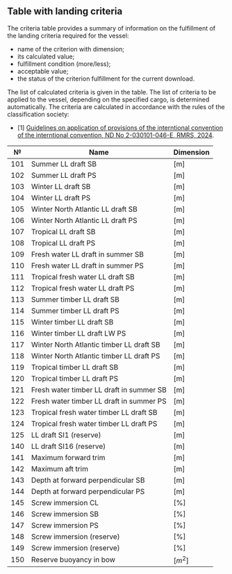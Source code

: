 ## Table with landing criteria
The criteria table provides a summary of information on the fulfillment of the landing criteria required for the vessel:
- name of the criterion with dimension;
- its calculated value;
- fulfillment condition (more/less);
- acceptable value;
- the status of the criterion fulfillment for the current download.
  
The list of calculated criteria is given in the table. The list of criteria to be applied to the vessel, depending on the specified cargo, is determined automatically. The criteria are calculated in accordance with the rules of the classification society:
- [1] [Guidelines on application of provisions of the interntional convention of the interntional convention, ND No 2-030101-046-E, RMRS, 2024](/reference/en/RMRS/Guidelines/ships_&_offshore_installations/2-030101-046_LL_66_88.pdf).

| №   | Name                                     | Dimension |
| --- | ---------------------------------------- | --------- |
| 101 | Summer LL draft SB                       | [m]       |
| 102 | Summer LL draft PS                       | [m]       |
| 103 | Winter LL draft SB                       | [m]       |
| 104 | Winter LL draft PS                       | [m]       |
| 105 | Winter North Atlantic LL draft SB        | [m]       |
| 106 | Winter North Atlantic LL draft PS        | [m]       |
| 107 | Tropical LL draft SB                     | [m]       |
| 108 | Tropical LL draft PS                     | [m]       |
| 109 | Fresh water LL draft in summer SB        | [m]       |
| 110 | Fresh water LL draft in summer PS        | [m]       |
| 111 | Tropical fresh water LL draft SB         | [m]       |
| 112 | Tropical fresh water LL draft PS         | [m]       |
| 113 | Summer timber LL draft SB                | [m]       |
| 114 | Summer timber LL draft PS                | [m]       |
| 115 | Winter timber LL draft SB                | [m]       |
| 116 | Winter timber LL draft LW PS             | [m]       |
| 117 | Winter North Atlantic timber LL draft SB | [m]       |
| 118 | Winter North Atlantic timber LL draft PS | [m]       |
| 119 | Tropical timber LL draft SB              | [m]       |
| 120 | Tropical timber LL draft PS              | [m]       |
| 121 | Fresh water timber LL draft in summer SB | [m]       |
| 122 | Fresh water timber LL draft in summer PS | [m]       |
| 123 | Tropical fresh water timber LL draft SB  | [m]       |
| 124 | Tropical fresh water timber LL draft PS  | [m]       |
| 125 | LL draft SI1 (reserve)                   | [m]       |
| 140 | LL draft SI16 (reserve)                  | [m]       |
| 141 | Maximum forward trim                     | [m]       |
| 142 | Maximum aft trim                         | [m]       |
| 143 | Depth at forward perpendicular SB        | [m]       |
| 144 | Depth at forward perpendicular PS        | [m]       |
| 145 | Screw immersion CL                       | [%]       |
| 146 | Screw immersion SB                       | [%]       |
| 147 | Screw immersion PS                       | [%]       |
| 148 | Screw immersion (reserve)                | [%]       |
| 149 | Screw immersion (reserve)                | [%]       |
| 150 | Reserve buoyancy in bow                  | $[m^2]$   |